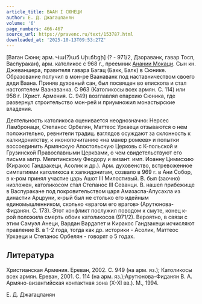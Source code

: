 ```yaml
---
article_title: ВААН I СЮНЕЦИ
author: Е. Д. Джагацпанян
volume: '6'
page_numbers: 466-467
source_url: https://pravenc.ru/text/153787.html
downloaded_at: '2025-10-13T09:53:27Z'
---
```


[Ваган Сюни; арм. Վա(?)աճ Սիւճեցի] (? - 971/2, Дзораванк, гавар Тосп, Васпуракан), арм. католикос с 968 г., преемник [Анании Мокаци](<https://pravenc.ru/text/Анании Мокаци.html>). Сын кн. Джеваншера, правителя гавара Багац (Бахк, Балк) в Сюнике. Образование получил в мон-ре Ваанаванк под наставничеством своего дяди Ваана. Приняв духовный сан, был посвящен во епископа и стал настоятелем Ваанаванка. С 963 (Католикосы всех армян. С. 114) или 958 г. (Христ. Армения. С. 949) возглавлял епархию Сюника, где развернул строительство мон-рей и приумножил монастырские владения.

Деятельность католикоса оценивается неоднозначно: Нерсес Ламбронаци, Степанос Орбелян, Маттеос Урхаеци отзываются о нем положительно, ревнители традиц. взглядов осуждают за склонность к халкидонитству, к иконопочитанию «на манер ромеев» и попытки воссоединить Армянскую Апостольскую Церковь с К-польской и Грузинской Православными Церквами, о чем свидетельствуют его письма митр. Мелитинскому Феодору и визант. имп. Иоанну Цимисхию (Киракос Гандзакеци, Асолик и др.). Арм. духовенство, встревоженное симпатиями католикоса к халкидонитам, созвало в 969 г. в Ани Собор, в к-ром принял участие царь Ашот III Милостивый. В. был (заочно) низложен, католикосом стал Степанос III Севанци. В. нашел прибежище в Васпуракане под покровительством царя Амазаспа-Апусахла из династии Арцруни, к-рый был не столько его идейным единомышленником, сколько «врагом его врагов» (Арутюнова-Фиданян. С. 173). Этот конфликт послужил поводом к смуте, конец к-рой положила смерть обоих католикосов (971/2). Вероятно, в связи с этим Самуэл Анеци, Вардан Вардапет и Киракос Гандзакеци исчисляют правление В. в 1-2 года, тогда как др. историки - Асолик, Маттеос Урхаеци и Степанос Орбелян - говорят о 5 годах.

## Литература

Христианская Армения. Ереван, 2002. С. 949 (на арм. яз.); Католикосы всех армян. Ереван, 2001. С. 114 (на арм. яз.);Арутюнова-Фиданян В. А. Армяно-византийская контактная зона (X-XI вв.). М., 1994.

Е. Д. Джагацпанян
